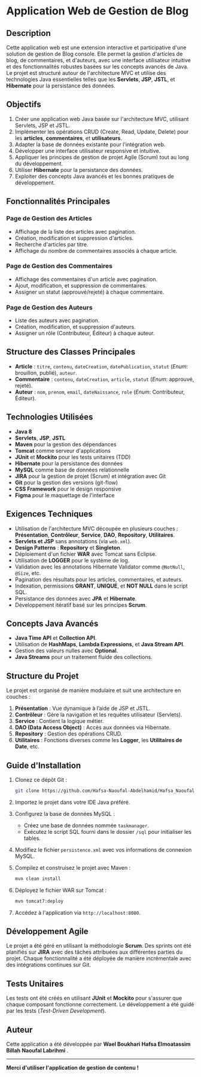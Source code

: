 # Application Web de Gestion de Blog

## Description

Cette application web est une extension interactive et participative d'une solution de gestion de Blog console. Elle permet la gestion d'articles de blog, de commentaires, et d'auteurs, avec une interface utilisateur intuitive et des fonctionnalités robustes basées sur les concepts avancés de Java. Le projet est structuré autour de l'architecture MVC et utilise des technologies Java essentielles telles que les **Servlets**, **JSP**, **JSTL**, et **Hibernate** pour la persistance des données.

## Objectifs

1. Créer une application web Java basée sur l'architecture MVC, utilisant Servlets, JSP et JSTL.
2. Implémenter les opérations CRUD (Create, Read, Update, Delete) pour les **articles**, **commentaires**, et **utilisateurs**.
3. Adapter la base de données existante pour l'intégration web.
4. Développer une interface utilisateur responsive et intuitive.
5. Appliquer les principes de gestion de projet Agile (Scrum) tout au long du développement.
6. Utiliser **Hibernate** pour la persistance des données.
7. Exploiter des concepts Java avancés et les bonnes pratiques de développement.

## Fonctionnalités Principales

### Page de Gestion des Articles
- Affichage de la liste des articles avec pagination.
- Création, modification et suppression d'articles.
- Recherche d'articles par titre.
- Affichage du nombre de commentaires associés à chaque article.

### Page de Gestion des Commentaires
- Affichage des commentaires d'un article avec pagination.
- Ajout, modification, et suppression de commentaires.
- Assigner un statut (approuvé/rejeté) à chaque commentaire.

### Page de Gestion des Auteurs
- Liste des auteurs avec pagination.
- Création, modification, et suppression d'auteurs.
- Assigner un rôle (Contributeur, Éditeur) à chaque auteur.

## Structure des Classes Principales

- **Article** : `titre`, `contenu`, `dateCreation`, `datePublication`, `statut` (*Enum*: brouillon, publié), `auteur`.
- **Commentaire** : `contenu`, `dateCreation`, `article`, `statut` (*Enum*: approuvé, rejeté).
- **Auteur** : `nom`, `prenom`, `email`, `dateNaissance`, `role` (*Enum*: Contributeur, Éditeur).

## Technologies Utilisées

- **Java 8**
- **Servlets**, **JSP**, **JSTL**
- **Maven** pour la gestion des dépendances
- **Tomcat** comme serveur d'applications
- **JUnit** et **Mockito** pour les tests unitaires (TDD)
- **Hibernate** pour la persistance des données
- **MySQL** comme base de données relationnelle
- **JIRA** pour la gestion de projet (Scrum) et intégration avec Git
- **Git** pour la gestion des versions (git-flow)
- **CSS Framework** pour le design responsive
- **Figma** pour le maquettage de l'interface

## Exigences Techniques

- Utilisation de l'architecture MVC découpée en plusieurs couches : **Présentation**, **Contrôleur**, **Service**, **DAO**, **Repository**, **Utilitaires**.
- **Servlets et JSP** sans annotations (via `web.xml`).
- **Design Patterns** : **Repository** et **Singleton**.
- Déploiement d'un fichier **WAR** avec Tomcat sans Eclipse.
- Utilisation de **LOGGER** pour le système de log.
- Validation avec les annotations Hibernate Validator comme `@NotNull`, `@Size`, etc.
- Pagination des résultats pour les articles, commentaires, et auteurs.
- Indexation, permissions **GRANT**, **UNIQUE**, et **NOT NULL** dans le script SQL.
- Persistance des données avec **JPA** et **Hibernate**.
- Développement itératif basé sur les principes **Scrum**.

## Concepts Java Avancés

- **Java Time API** et **Collection API**.
- Utilisation de **HashMaps**, **Lambda Expressions**, et **Java Stream API**.
- Gestion des valeurs nulles avec **Optional**.
- **Java Streams** pour un traitement fluide des collections.

## Structure du Projet

Le projet est organisé de manière modulaire et suit une architecture en couches :

1. **Présentation** : Vue dynamique à l’aide de JSP et JSTL.
2. **Contrôleur** : Gère la navigation et les requêtes utilisateur (Servlets).
3. **Service** : Contient la logique métier.
4. **DAO (Data Access Object)** : Accès aux données via Hibernate.
5. **Repository** : Gestion des opérations CRUD.
6. **Utilitaires** : Fonctions diverses comme les **Logger**, les **Utilitaires de Date**, etc.

## Guide d'Installation

1. Clonez ce dépôt Git :
    ```bash
    git clone https://github.com/Hafsa-Naoufal-Abdelhamid/Hafsa_Naoufal_Wail_Sprint_2_B2_Blog.git
    ```

2. Importez le projet dans votre IDE Java préféré.

3. Configurez la base de données MySQL :
    - Créez une base de données nommée `taskmanager`.
    - Exécutez le script SQL fourni dans le dossier `/sql` pour initialiser les tables.

4. Modifiez le fichier `persistence.xml` avec vos informations de connexion MySQL.

5. Compilez et construisez le projet avec Maven :
    ```bash
    mvn clean install
    ```

6. Déployez le fichier WAR sur Tomcat :
    ```bash
    mvn tomcat7:deploy
    ```

7. Accédez à l'application via `http://localhost:8080`.

## Développement Agile

Le projet a été géré en utilisant la méthodologie **Scrum**. Des sprints ont été planifiés sur **JIRA** avec des tâches attribuées aux différentes parties du projet. Chaque fonctionnalité a été déployée de manière incrémentale avec des intégrations continues sur Git.

## Tests Unitaires

Les tests ont été créés en utilisant **JUnit** et **Mockito** pour s'assurer que chaque composant fonctionne correctement. Le développement a été guidé par les tests (*Test-Driven Development*).

## Auteur

Cette application a été développée par **Wael Boukhari** **Hafsa Elmoatassim Billah** **Naoufal Labrihmi** . 

---

**Merci d'utiliser l'application de gestion de contenu !**
